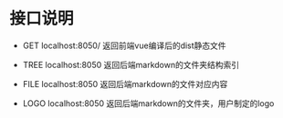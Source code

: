 # 接口说明

+ GET localhost:8050/
返回前端vue编译后的dist静态文件

+ TREE localhost:8050
返回后端markdown的文件夹结构索引

+ FILE localhost:8050
返回后端markdown的文件对应内容

+ LOGO localhost:8050
返回后端markdown的文件夹，用户制定的logo

